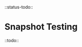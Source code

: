 <!--
title: Snapshot Testing
location: ./testing/snapshot
type: page
-->

::status-todo::

# Snapshot Testing

::todo::

